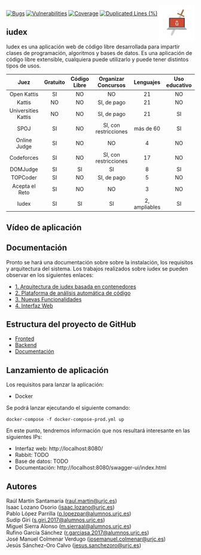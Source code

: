 <img align="right" width="96px" alt="Logo URJC" src="./docs/logos/logo_urjc_cp.jpg">

[![Bugs](https://sonarcloud.io/api/project_badges/measure?project=URJC-CP_iudex&metric=bugs)](https://sonarcloud.io/dashboard?id=URJC-CP_iudex) [![Vulnerabilities](https://sonarcloud.io/api/project_badges/measure?project=rmartinsanta_mork&metric=vulnerabilities)](https://sonarcloud.io/dashboard?id=rmartinsanta_mork)
[![Coverage](https://sonarcloud.io/api/project_badges/measure?project=URJC-CP_iudex&metric=coverage)](https://sonarcloud.io/dashboard?id=URJC-CP_iudex) [![Duplicated Lines (%)](https://sonarcloud.io/api/project_badges/measure?project=rmartinsanta_mork&metric=duplicated_lines_density)](https://sonarcloud.io/dashboard?id=rmartinsanta_mork)

iudex
--------

Iudex es una aplicación web de código libre desarrollada para impartir clases de programación, algoritmos y bases de datos. Es una aplicación de código
libre extensible, cualquiera puede utilizarlo y puede tener distintos tipos de usos.

|          Juez         | Gratuito | Código Libre | Organizar   Concursos |   Lenguajes   | Uso educativo |
|:---------------------:|:--------:|:------------:|:---------------------:|:-------------:|:-------------:|
|      Open Kattis      |    SI    |      NO      |           NO          |       21      |       NO      |
|         Kattis        |    NO    |      NO      |      SI, de pago      |       21      |       NO      |
| Universities   Kattis |    NO    |      NO      |      SI, de pago      |       21      |       SI      |
|          SPOJ         |    SI    |      NO      | SI, con restricciones |   más de 60   |       SI      |
|      Online Judge     |    SI    |      NO      |           NO          |       4       |       NO      |
|       Codeforces      |    SI    |      NO      | SI, con restricciones |       17      |       NO      |
|        DOMJudge       |    SI    |      SI      |           SI          |       8       |       SI      |
|        TOPCoder       |    SI    |      NO      |      SI, de pago      |       5       |       NO      |
|     Acepta el Reto    |    SI    |      NO      |           NO          |       3       |       NO      |
|         Iudex         |    SI    |      SI      |           SI          | 2, ampliables |       SI      |


Vídeo de aplicación
-------------


Documentación
-------------

Pronto se hará una documentación sobre sobre la instalación, los requisitos y arquitectura del sistema.
Los trabajos realizados sobre iudex se pueden observar en los siguientes enlaces:

* [1. Arquitectura de iudex basada en contenedores](https://github.com/URJC-CP/iudex/blob/master/docs/1.%20Arquitectura%20de%20iudex%20basada%20en%20contenedores.pdf)
* [2. Plataforma de análisis automática de código](https://github.com/URJC-CP/iudex/blob/master/docs/2.%20Plataforma%20de%20an%C3%A1lisis%20autom%C3%A1tica%20de%20c%C3%B3digo.pdf)
* [3. Nuevas Funcionalidades](https://github.com/URJC-CP/iudex/blob/master/docs/3.%20Nuevas%20Funcionalidades.pdf)
* [4. Interfaz Web](https://github.com/URJC-CP/iudex/blob/master/docs/4.%20Interfaz%20Web.pdf)

Estructura del proyecto de GitHub
-------------

* [Fronted](./front/) 
* [Backend](./src/)
* [Documentación](./docs/)

Lanzamiento de aplicación
-------------

Los requisitos para lanzar la aplicación:

* Docker

Se podrá lanzar ejecutando el siguiente comando:

```
docker-compose -f docker-compose-prod.yml up
```

En este punto, tendremos información que nos resultará interesante en las siguientes IPs:

* Interfaz web: http://localhost:8080/
* Rabbit: TODO
* Base de datos: TODO
* Documentación: http://localhost:8080/swagger-ui/index.html

Autores
-------------

Raúl Martín Santamaría (raul.martin@urjc.es) <br>
Isaac Lozano Osorio (isaac.lozano@urjc.es) <br>
Pablo López Parrilla (p.lopezpar@alumnos.urjc.es) <br>
Sudip Giri (s.giri.2017@alumnos.urjc.es) <br>
Miguel Sierra Alonso (m.sierraal@alumnos.urjc.es) <br>
Rufino García Sánchez (r.garciasa.2017@alumnos.urjc.es) <br>
José Manuel Colmenar Verdugo (josemanuel.colmenar@urjc.es) <br>
Jesús Sánchez-Oro Calvo (jesus.sanchezoro@urjc.es) <br>
